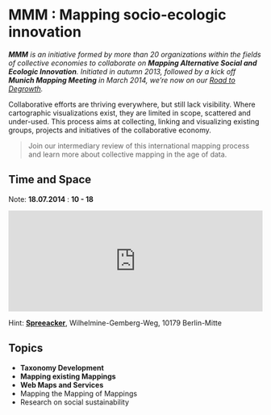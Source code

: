 # MMM : Mapping socio-ecologic innovation

***MMM*** *is an initiative formed by more than 20 organizations within the fields of collective economies to collaborate on **Mapping Alternative Social and Ecologic Innovation**. Initiated in autumn 2013, followed by a kick off **Munich Mapping Meeting** in March 2014, we’re now on our [Road to Degrowth](http://programme.leipzig.degrowth.org/en/degrowth2014/public/events/221).*

Collaborative efforts are thriving everywhere, but still lack visibility. Where cartographic visualizations exist, they are limited in scope, scattered and under-used. This process aims at collecting, linking and visualizing existing groups, projects and initiatives of the collaborative economy.

> Join our intermediary review of this international mapping process and learn more about collective mapping in the age of data.

## Time and Space

Note: **18.07.2014** : **10 - 18**

<iframe width='100%' height='200px' frameBorder='0' src='http://a.tiles.mapbox.com/v3/almereyda.map-2zlwyof0/attribution,share.html'></iframe>

Hint: [**Spreeacker**](venue.md), Wilhelmine-Gemberg-Weg, 10179 Berlin-Mitte

## Topics

* **Taxonomy Development**
* **Mapping existing Mappings**
* **Web Maps and Services**
* Mapping the Mapping of Mappings
* Research on social sustainability
